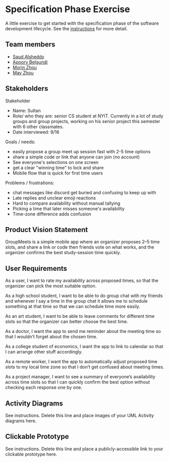 # Specification Phase Exercise

A little exercise to get started with the specification phase of the software development lifecycle. See the [instructions](instructions.md) for more detail.

## Team members

- [Saud Alsheddy](https://github.com/Saud-Al5)
- [Apoorv Belgundi](https://github.com/apoorvib)
- [Morin Zhou](https://github.com/Morinzzz)
- [May Zhou](https://github.com/zz4206)

## Stakeholders

Stakeholder
- Name: Sultan
- Role/ who they are: senior CS student at NYIT. Currently in a lot of study groups and group projects, working on his senior project this semester with 6 other classmates.
- Date interviewed: 9/16

Goals / needs:
- easily propose a group meet up session fast with 2-5 time options
- share a simple code or link that anyone can join (no account)
- See everyone's selections on one screen
- get a clear "winning time" to lock and share
- Mobile flow that is quick for first time users

Problems / frustrations:
- chat messages like discord get buried and confusing to keep up with
- Late replies and unclear emoji reactions
- Hard to compare availability without manual tallying
- Picking a time that later misses someone's availability
- Time-zone difference adds confusion

## Product Vision Statement

GroupMeets is a simple mobile app where an organizer proposes 2–5 time slots, and share a link or code then friends vote on what works, and the organizer confirms the best study-session time quickly.

## User Requirements

As a user, I want to rate my availability across proposed times, so that the organizer can pick the most suitable option.

As a high school student, I want to be able to do group chat with my friends and whenever I say a time in the group chat it allows me to schedule something at that time so that we can schedule time more easily.

As an art student, I want to be able to leave comments for different time slots so that the organizer can better choose the best time.

As a doctor, I want the app to send me reminder about the meeting time so that I wouldn’t forget about the chosen time.

As a college student of economics, I want the app to link to calendar so that I can arrange other stuff accordingly.

As a remote worker, I want the app to automatically adjust proposed time slots to my local time zone so that I don’t get confused about meeting times.

As a project manager, I want to see a summary of everyone’s availability across time slots so that I can quickly confirm the best option without checking each response one by one.

## Activity Diagrams

See instructions. Delete this line and place images of your UML Activity diagrams here.

## Clickable Prototype

See instructions. Delete this line and place a publicly-accessible link to your clickable prototype here.
